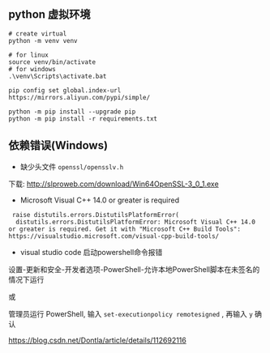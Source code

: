 ## python 虚拟环境

```shell
# create virtual
python -m venv venv

# for linux
source venv/bin/activate
# for windows
.\venv\Scripts\activate.bat

pip config set global.index-url https://mirrors.aliyun.com/pypi/simple/

python -m pip install --upgrade pip
python -m pip install -r requirements.txt
```

## 依赖错误(Windows)

- 缺少头文件 `openssl/opensslv.h`

下载:  http://slproweb.com/download/Win64OpenSSL-3_0_1.exe

- Microsoft Visual C++ 14.0 or greater is required

```
 raise distutils.errors.DistutilsPlatformError(
  distutils.errors.DistutilsPlatformError: Microsoft Visual C++ 14.0 or greater is required. Get it with "Microsoft C++ Build Tools": https://visualstudio.microsoft.com/visual-cpp-build-tools/
```

- visual studio code 启动powershell命令报错

设置-更新和安全-开发者选项-PowerShell-允许本地PowerShell脚本在未签名的情况下运行

或

管理员运行 PowerShell, 输入 `set-executionpolicy remotesigned` , 再输入 `y` 确认

https://blog.csdn.net/Dontla/article/details/112692116
